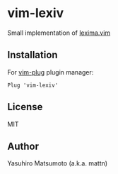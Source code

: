# vim-lexiv

Small implementation of [lexima.vim](https://github.com/cohama/lexima.vim)

## Installation

For [vim-plug](https://github.com/junegunn/vim-plug) plugin manager:

```
Plug 'vim-lexiv'
```

## License

MIT

## Author

Yasuhiro Matsumoto (a.k.a. mattn)
